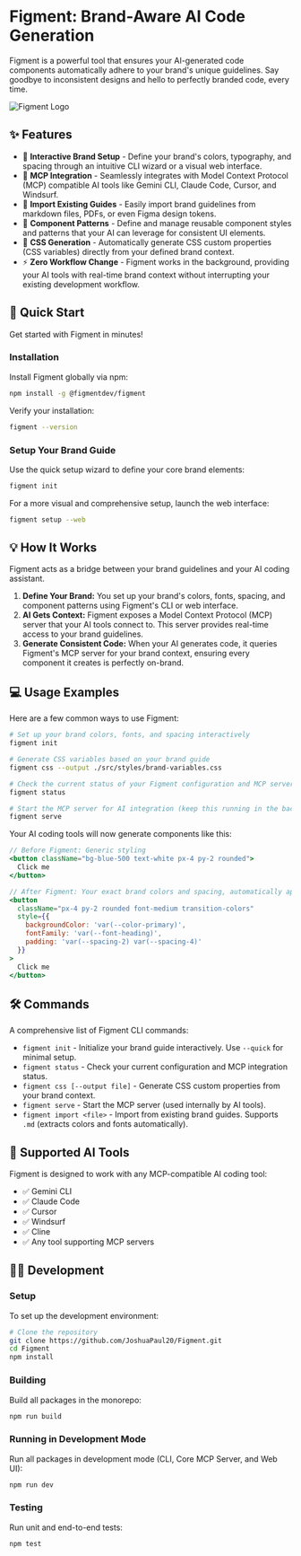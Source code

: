 # Figment: Brand-Aware AI Code Generation

Figment is a powerful tool that ensures your AI-generated code components automatically adhere to your brand's unique guidelines. Say goodbye to inconsistent designs and hello to perfectly branded code, every time.

![Figment Logo](https://raw.githubusercontent.com/JoshuaPaul20/Figment/main/Figment.png)

## ✨ Features

*   🎨 **Interactive Brand Setup** - Define your brand's colors, typography, and spacing through an intuitive CLI wizard or a visual web interface.
*   🤖 **MCP Integration** - Seamlessly integrates with Model Context Protocol (MCP) compatible AI tools like Gemini CLI, Claude Code, Cursor, and Windsurf.
*   📝 **Import Existing Guides** - Easily import brand guidelines from markdown files, PDFs, or even Figma design tokens.
*   🎯 **Component Patterns** - Define and manage reusable component styles and patterns that your AI can leverage for consistent UI elements.
*   🔧 **CSS Generation** - Automatically generate CSS custom properties (CSS variables) directly from your defined brand context.
*   ⚡ **Zero Workflow Change** - Figment works in the background, providing your AI tools with real-time brand context without interrupting your existing development workflow.

## 🚀 Quick Start

Get started with Figment in minutes!

### Installation

Install Figment globally via npm:

```bash
npm install -g @figmentdev/figment
```

Verify your installation:

```bash
figment --version
```

### Setup Your Brand Guide

Use the quick setup wizard to define your core brand elements:

```bash
figment init
```

For a more visual and comprehensive setup, launch the web interface:

```bash
figment setup --web
```

## 💡 How It Works

Figment acts as a bridge between your brand guidelines and your AI coding assistant.

1.  **Define Your Brand:** You set up your brand's colors, fonts, spacing, and component patterns using Figment's CLI or web interface.
2.  **AI Gets Context:** Figment exposes a Model Context Protocol (MCP) server that your AI tools connect to. This server provides real-time access to your brand guidelines.
3.  **Generate Consistent Code:** When your AI generates code, it queries Figment's MCP server for your brand context, ensuring every component it creates is perfectly on-brand.

## 💻 Usage Examples

Here are a few common ways to use Figment:

```bash
# Set up your brand colors, fonts, and spacing interactively
figment init

# Generate CSS variables based on your brand guide
figment css --output ./src/styles/brand-variables.css

# Check the current status of your Figment configuration and MCP server
figment status

# Start the MCP server for AI integration (keep this running in the background)
figment serve
```

Your AI coding tools will now generate components like this:

```jsx
// Before Figment: Generic styling
<button className="bg-blue-500 text-white px-4 py-2 rounded">
  Click me
</button>

// After Figment: Your exact brand colors and spacing, automatically applied
<button
  className="px-4 py-2 rounded font-medium transition-colors"
  style={{
    backgroundColor: 'var(--color-primary)',
    fontFamily: 'var(--font-heading)',
    padding: 'var(--spacing-2) var(--spacing-4)'
  }}
>
  Click me
</button>
```

## 🛠️ Commands

A comprehensive list of Figment CLI commands:

*   `figment init` - Initialize your brand guide interactively. Use `--quick` for minimal setup.
*   `figment status` - Check your current configuration and MCP integration status.
*   `figment css [--output file]` - Generate CSS custom properties from your brand context.
*   `figment serve` - Start the MCP server (used internally by AI tools).
*   `figment import <file>` - Import from existing brand guides. Supports `.md` (extracts colors and fonts automatically).

## 🤝 Supported AI Tools

Figment is designed to work with any MCP-compatible AI coding tool:

*   ✅ Gemini CLI
*   ✅ Claude Code
*   ✅ Cursor
*   ✅ Windsurf
*   ✅ Cline
*   ✅ Any tool supporting MCP servers

## 🧑‍💻 Development

### Setup

To set up the development environment:

```bash
# Clone the repository
git clone https://github.com/JoshuaPaul20/Figment.git
cd Figment
npm install
```

### Building

Build all packages in the monorepo:

```bash
npm run build
```

### Running in Development Mode

Run all packages in development mode (CLI, Core MCP Server, and Web UI):

```bash
npm run dev
```

### Testing

Run unit and end-to-end tests:

```bash
npm test
```


